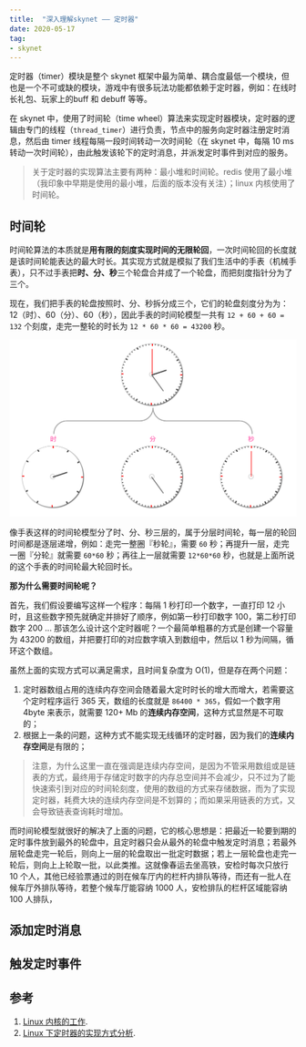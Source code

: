 ```yaml
---
title:  "深入理解skynet —— 定时器"
date: 2020-05-17
tag:
- skynet
---
```


定时器（timer）模块是整个 skynet 框架中最为简单、耦合度最低一个模块，但也是一个不可或缺的模块，游戏中有很多玩法功能都依赖于定时器，例如：在线时长礼包、玩家上的buff 和 debuff 等等。

在 skynet 中，使用了时间轮（time wheel）算法来实现定时器模块，定时器的逻辑由专门的线程（`thread_timer`）进行负责，节点中的服务向定时器注册定时消息，然后由 timer 线程每隔一段时间转动一次时间轮（在 skynet 中，每隔 10 ms 转动一次时间轮），由此触发该轮下的定时消息，并派发定时事件到对应的服务。

>关于定时器的实现算法主要有两种：最小堆和时间轮。redis 使用了最小堆（我印象中早期是使用的最小堆，后面的版本没有关注）；linux 内核使用了时间轮。

## 时间轮

时间轮算法的本质就是**用有限的刻度实现时间的无限轮回**，一次时间轮回的长度就是该时间轮能表达的最大时长。其实现方式就是模拟了我们生活中的手表（机械手表），只不过手表把**时、分、秒**三个轮盘合并成了一个轮盘，而把刻度指针分为了三个。

现在，我们把手表的轮盘按照时、分、秒拆分成三个，它们的轮盘刻度分为为：12（时）、60（分）、60（秒），因此手表的时间轮模型一共有 `12 + 60 + 60 = 132` 个刻度，走完一整轮的时长为 `12 * 60 * 60 = 43200` 秒。

![手表的时间轮模型](/assets/image/posts/2020-05-17-01.png?style=centerme)

像手表这样的时间轮模型分了时、分、秒三层的，属于分层时间轮，每一层的轮回时间都是逐层递增，例如：走完一整圈『秒轮』，需要 `60` 秒；再提升一层，走完一圈『分轮』就需要 `60*60` 秒；再往上一层就需要 `12*60*60` 秒，也就是上面所说的这个手表的时间轮最大轮回时长。

**那为什么需要时间轮呢？**

首先，我们假设要编写这样一个程序：每隔 1 秒打印一个数字，一直打印 12 小时，且这些数字预先就确定并排好了顺序，例如第一秒打印数字 100，第二秒打印数字 200 ... 那该怎么设计这个定时器呢？一个最简单粗暴的方式是创建一个容量为 43200 的数组，并把要打印的对应数字填入到数组中，然后以 1 秒为间隔，循环这个数组。

虽然上面的实现方式可以满足需求，且时间复杂度为 O(1)，但是存在两个问题：
1. 定时器数组占用的连续内存空间会随着最大定时时长的增大而增大，若需要这个定时程序运行 365 天，数组的长度就是 `86400 * 365`，假如一个数字用 4byte 来表示，就需要 120+ Mb 的**连续内存空间**，这种方式显然是不可取的；
2. 根据上一条的问题，这种方式不能实现无线循环的定时器，因为我们的**连续内存空间**是有限的；

>注意，为什么这里一直在强调是连续内存空间，是因为不管采用数组或是链表的方式，最终用于存储定时数字的内存总空间并不会减少，只不过为了能快速索引到对应的时间轮刻度，使用的数组的方式来存储数据，而为了实现定时器，耗费大块的连续内存空间是不划算的；而如果采用链表的方式，又会导致链表查询耗时增加。

而时间轮模型就很好的解决了上面的问题，它的核心思想是：把最近一轮要到期的定时事件放到最外的轮盘中，且定时器只会从最外的轮盘中触发定时消息；若最外层轮盘走完一轮后，则向上一层的轮盘取出一批定时数据；若上一层轮盘也走完一轮后，则向上上轮取一批，以此类推。这就像春运去坐高铁，安检时每次只放行 10 个人，其他已经验票通过的则在候车厅内的栏杆内排队等待，而还有一批人在候车厅外排队等待，若整个候车厅能容纳 1000 人，安检排队的栏杆区域能容纳 100 人排队，

## 添加定时消息

## 触发定时事件

## 参考

1. [Linux 内核的工作](https://www.ibm.com/developerworks/cn/linux/1308_liuming_linuxtime3/).
2. [Linux 下定时器的实现方式分析](https://www.ibm.com/developerworks/cn/linux/l-cn-timers/).